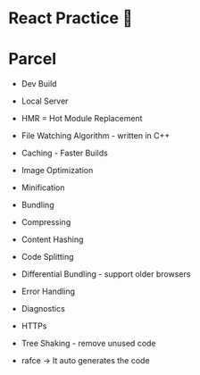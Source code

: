 # React Practice 🚀



# Parcel
- Dev Build
- Local Server
- HMR = Hot Module Replacement
- File Watching Algorithm - written in C++
- Caching - Faster Builds
- Image Optimization
- Minification
- Bundling
- Compressing
- Content Hashing
- Code Splitting
- Differential Bundling - support older browsers
- Error Handling
- Diagnostics
- HTTPs
- Tree Shaking - remove unused code



- rafce -> It auto generates the code